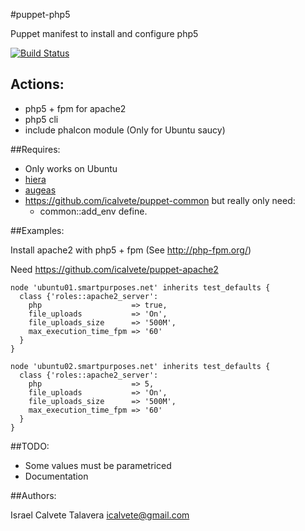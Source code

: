 #puppet-php5

Puppet manifest to install and configure php5

[![Build Status](https://secure.travis-ci.org/icalvete/puppet-php5.png)](http://travis-ci.org/icalvete/puppet-php5)

## Actions:

* php5 + fpm for apache2
* php5 cli
* include phalcon module (Only for Ubuntu saucy)

##Requires:

* Only works on Ubuntu
* [hiera](http://docs.puppetlabs.com/hiera/1/index.html)
* [augeas](http://projects.puppetlabs.com/projects/1/wiki/puppet_augeas)
* https://github.com/icalvete/puppet-common but really only need:
  + common::add_env define.

##Examples:

Install apache2 with php5 + fpm (See http://php-fpm.org/)

Need https://github.com/icalvete/puppet-apache2

```puppet
node 'ubuntu01.smartpurposes.net' inherits test_defaults {
  class {'roles::apache2_server':
    php                    => true,
    file_uploads           => 'On',
    file_uploads_size      => '500M',
    max_execution_time_fpm => '60'
  }
}

node 'ubuntu02.smartpurposes.net' inherits test_defaults {
  class {'roles::apache2_server':
    php                    => 5,
    file_uploads           => 'On',
    file_uploads_size      => '500M',
    max_execution_time_fpm => '60'
  }
}
```

##TODO:

* Some values must be parametriced
* Documentation

##Authors:
		 
Israel Calvete Talavera <icalvete@gmail.com>
